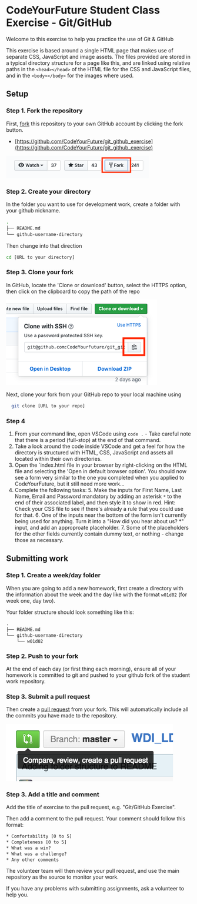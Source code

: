 # CodeYourFuture Student Class Exercise - Git/GitHub

Welcome to this exercise to help you practice the use of Git & GitHub

This exercise is based around a single HTML page that makes use of separate CSS, JavaScript and image assets. The files provided are stored in a typical directory structure for a page like this, and are linked using relative paths in the `<head></head>` of the HTML file for the CSS and JavaScript files, and in the `<body></body>` for the images where used.

## Setup

### Step 1. Fork the repository

First, [fork](https://help.github.com/articles/fork-a-repo) this repository to your own GitHub account by clicking the fork button.

- [https://github.com/CodeYourFuture/git_github_exercise](https://github.com/CodeYourFuture/git_github_exercise)

![fork-repo](assets/fork.png)

### Step 2. Create your directory

In the folder you want to use for development work, create a folder with your github nickname.

```bash
.
├── README.md
└── github-username-directory
```

Then change into that direction

```bash
cd [URL to your directory]
```

### Step 3. Clone your fork

In GitHub, locate the 'Clone or download' button, select the HTTPS option, then click on the clipboard to copy the path of the repo

![clone-repo](assets/clone.png)

Next, clone your fork from your GitHub repo to your local machine using 

```bash
  git clone [URL to your repo]
```

### Step 4

1. From your command line, open VSCode using `code .` - Take careful note that there is a period (full-stop) at the end of that command.
2. Take a look around the code inside VSCode and get a feel for how the directory is structured with HTML, CSS, JavaScript and assets all located within their own directories.
3. Open the `index.html file in your browser by right-clicking on the HTML file and selecting the 'Open in default browser option'. You should now see a form very similar to the one you completed when you applied to CodeYourFuture, but it still need more work...
4. Complete the following tasks:
	5. Make the inputs for First Name, Last Name, Email and Password mandatory by adding an asterisk `*` to the end of their associated label, and then style it to show in red. Hint: Check your CSS file to see if there's already a rule that you could use for that.
	6. One of the inputs near the bottom of the form isn't currently being used for anything. Turn it into a "How did you hear about us? *" input, and add an approproate placeholder.
	7. Some of the placeholders for the other fields currently contain dummy text, or nothing - change those as necessary.



## Submitting work

### Step 1. Create a week/day folder

When you are going to add a new homework, first create a directory with the information about the week and the day like with the format `w01d02` (for week one, day two).

Your folder structure should look something like this:

```
.
├── README.md
└── github-username-directory
    └── w01d02
```

### Step 2. Push to your fork

At the end of each day (or first thing each morning), ensure all of your homework is committed to git and pushed to your github fork of the student work repository.

### Step 3. Submit a pull request

Then create a [pull request](https://help.github.com/articles/using-pull-requests) from your fork. This will automatically include all the commits you have made to the repository.

![pull-request](assets/pull_request.png)

### Step 3. Add a title and comment

Add the title of exercise to the pull request, e.g. "Git/GitHub Exercise".

Then add a comment to the pull request. Your comment should follow this format:

```
* Comfortability [0 to 5]
* Completeness [0 to 5]
* What was a win?
* What was a challenge?
* Any other comments
```

The volunteer team will then review your pull request, and use the main repository as the source to monitor your work.

If you have any problems with submitting assignments, ask a volunteer to help you.
